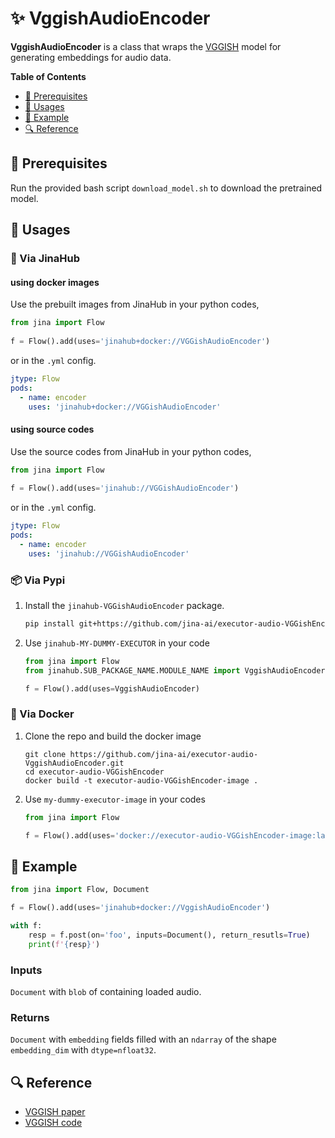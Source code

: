 # ✨ VggishAudioEncoder

**VggishAudioEncoder** is a class that wraps the [VGGISH](https://github.com/tensorflow/models/tree/master/research/audioset/vggish) model for generating embeddings for audio data. 

<!-- START doctoc generated TOC please keep comment here to allow auto update -->
<!-- DON'T EDIT THIS SECTION, INSTEAD RE-RUN doctoc TO UPDATE -->
**Table of Contents**

- [🌱 Prerequisites](#-prerequisites)
- [🚀 Usages](#-usages)
- [🎉️ Example](#%EF%B8%8F-example)
- [🔍️ Reference](#%EF%B8%8F-reference)

<!-- END doctoc generated TOC please keep comment here to allow auto update -->

## 🌱 Prerequisites

Run the provided bash script `download_model.sh` to download the pretrained model.

## 🚀 Usages

### 🚚 Via JinaHub

#### using docker images
Use the prebuilt images from JinaHub in your python codes, 

```python
from jina import Flow
	
f = Flow().add(uses='jinahub+docker://VGGishAudioEncoder')
```

or in the `.yml` config.
	
```yaml
jtype: Flow
pods:
  - name: encoder
    uses: 'jinahub+docker://VGGishAudioEncoder'
```

#### using source codes
Use the source codes from JinaHub in your python codes,

```python
from jina import Flow
	
f = Flow().add(uses='jinahub://VGGishAudioEncoder')
```

or in the `.yml` config.

```yaml
jtype: Flow
pods:
  - name: encoder
    uses: 'jinahub://VGGishAudioEncoder'
```


### 📦️ Via Pypi

1. Install the `jinahub-VGGishAudioEncoder` package.

	```bash
	pip install git+https://github.com/jina-ai/executor-audio-VGGishEncoder.git
	```

1. Use `jinahub-MY-DUMMY-EXECUTOR` in your code

	```python
	from jina import Flow
	from jinahub.SUB_PACKAGE_NAME.MODULE_NAME import VggishAudioEncoder
	
	f = Flow().add(uses=VggishAudioEncoder)
	```


### 🐳 Via Docker

1. Clone the repo and build the docker image

	```shell
	git clone https://github.com/jina-ai/executor-audio-VggishAudioEncoder.git
	cd executor-audio-VGGishEncoder
	docker build -t executor-audio-VGGishEncoder-image .
	```

1. Use `my-dummy-executor-image` in your codes

	```python
	from jina import Flow
	
	f = Flow().add(uses='docker://executor-audio-VGGishEncoder-image:latest')
	```

## 🎉️ Example 


```python
from jina import Flow, Document

f = Flow().add(uses='jinahub+docker://VggishAudioEncoder')

with f:
    resp = f.post(on='foo', inputs=Document(), return_resutls=True)
	print(f'{resp}')
```

### Inputs 

`Document` with `blob` of containing loaded audio.

### Returns

`Document` with `embedding` fields filled with an `ndarray` of the shape `embedding_dim` with `dtype=nfloat32`.


## 🔍️ Reference
- [VGGISH paper](https://research.google/pubs/pub45611/)
- [VGGISH code](https://github.com/tensorflow/models/tree/master/research/audioset/vggish)

